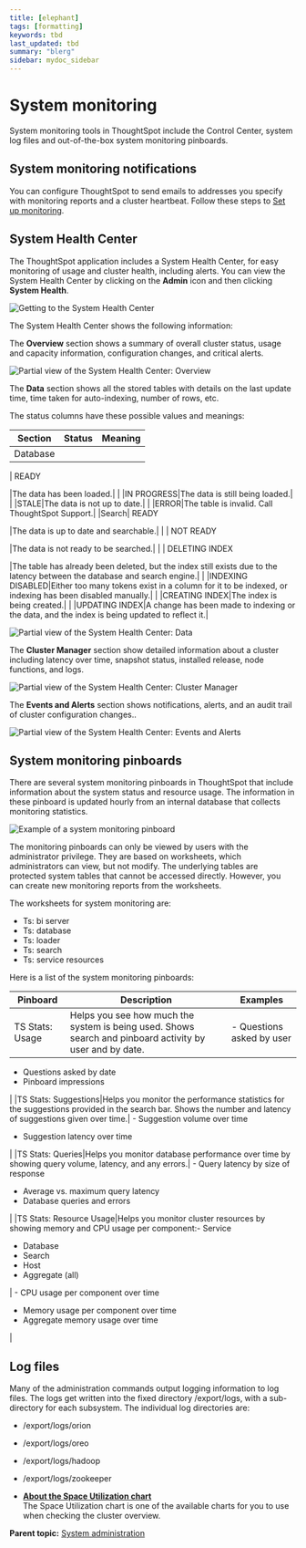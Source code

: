 ```yaml
---
title: [elephant]
tags: [formatting]
keywords: tbd
last_updated: tbd
summary: "blerg"
sidebar: mydoc_sidebar
---
```

# System monitoring

System monitoring tools in ThoughtSpot include the Control Center, system log files and out-of-the-box system monitoring pinboards.

## System monitoring notifications

You can configure ThoughtSpot to send emails to addresses you specify with monitoring reports and a cluster heartbeat. Follow these steps to [Set up monitoring](../setup/set_up_monitoring.html#).

## System Health Center

The ThoughtSpot application includes a System Health Center, for easy monitoring of usage and cluster health, including alerts. You can view the System Health Center by clicking on the **Admin** icon and then clicking **System Health**.

 ![](../../images/control_center_show.png "Getting to the System Health Center") 

The System Health Center shows the following information:

The **Overview** section shows a summary of overall cluster status, usage and capacity information, configuration changes, and critical alerts.

 ![](../../images/control_center_overview.png "Partial view of the
       System Health Center: Overview") 

The **Data** section shows all the stored tables with details on the last update time, time taken for auto-indexing, number of rows, etc.

The status columns have these possible values and meanings:

|Section|Status|Meaning|
|-------|------|-------|
| Database

 | READY

 |The data has been loaded.|
| |IN PROGRESS|The data is still being loaded.|
| |STALE|The data is not up to date.|
| |ERROR|The table is invalid. Call ThoughtSpot Support.|
|Search| READY

 |The data is up to date and searchable.|
| | NOT READY

 |The data is not ready to be searched.|
| | DELETING INDEX

 |The table has already been deleted, but the index still exists due to the latency between the database and search engine.|
| |INDEXING DISABLED|Either too many tokens exist in a column for it to be indexed, or indexing has been disabled manually.|
| |CREATING INDEX|The index is being created.|
| |UPDATING INDEX|A change has been made to indexing or the data, and the index is being updated to reflect it.|

 ![](../../images/control_center_data.png "Partial view of the System Health Center: Data") 

The **Cluster Manager** section show detailed information about a cluster including latency over time, snapshot status, installed release, node functions, and logs.

 ![](../../images/control_center_cluster_mgmt.png "Partial view of the System Health Center: Cluster Manager")

The **Events and Alerts** section shows notifications, alerts, and an audit trail of cluster configuration changes..

 ![](../../images/contro_center_configuration_events.png "Partial view of the System Health Center: Events and Alerts") 

## System monitoring pinboards

There are several system monitoring pinboards in ThoughtSpot that include information about the system status and resource usage. The information in these pinboard is updated hourly from an internal database that collects monitoring statistics.

 ![](../../images/resource_usage_pinboard.png "Example of a system monitoring pinboard") 

The monitoring pinboards can only be viewed by users with the administrator privilege. They are based on worksheets, which administrators can view, but not modify. The underlying tables are protected system tables that cannot be accessed directly. However, you can create new monitoring reports from the worksheets.

The worksheets for system monitoring are:

-   Ts: bi server
-   Ts: database
-   Ts: loader
-   Ts: search
-   Ts: service resources

Here is a list of the system monitoring pinboards:

|Pinboard|Description|Examples|
|--------|-----------|--------|
|TS Stats: Usage|Helps you see how much the system is being used. Shows search and pinboard activity by user and by date.| -   Questions asked by user
-   Questions asked by date
-   Pinboard impressions

 |
|TS Stats: Suggestions|Helps you monitor the performance statistics for the suggestions provided in the search bar. Shows the number and latency of suggestions given over time.| -   Suggestion volume over time
-   Suggestion latency over time

 |
|TS Stats: Queries|Helps you monitor database performance over time by showing query volume, latency, and any errors.| -   Query latency by size of response
-   Average vs. maximum query latency
-   Database queries and errors

 |
|TS Stats: Resource Usage|Helps you monitor cluster resources by showing memory and CPU usage per component:-   Service
-   Database
-   Search
-   Host
-   Aggregate \(all\)

| -   CPU usage per component over time
-   Memory usage per component over time
-   Aggregate memory usage over time

 |

## Log files

Many of the administration commands output logging information to log files. The logs get written into the fixed directory /export/logs, with a sub-directory for each subsystem. The individual log directories are:

-   /export/logs/orion
-   /export/logs/oreo
-   /export/logs/hadoop
-   /export/logs/zookeeper

-   **[About the Space Utilization chart](../../admin/system_admin/about_the_memory_usage_chart.html)**  
The Space Utilization chart is one of the available charts for you to use when checking the cluster overview.

**Parent topic:** [System administration](../../admin/system_admin/sysadmin_overview.html)

